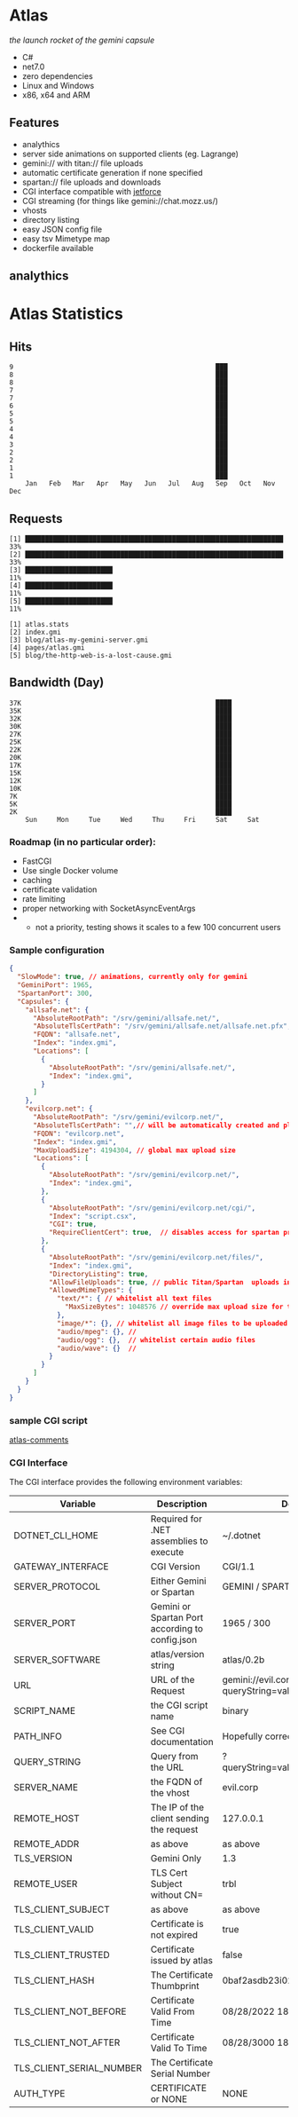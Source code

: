 # Atlas
*the launch rocket of the gemini capsule*

* C#
* net7.0
* zero dependencies
* Linux and Windows
* x86, x64 and ARM

## Features
* analythics
* server side animations on supported clients (eg. Lagrange)
* gemini:// with titan:// file uploads
* automatic certificate generation if none specified
* spartan:// file uploads and downloads
* CGI interface compatible with [jetforce](https://github.com/michael-lazar/jetforce) 
* CGI streaming (for things like gemini://chat.mozz.us/)
* vhosts
* directory listing
* easy JSON config file
* easy tsv Mimetype map
* dockerfile available

## analythics
# Atlas Statistics

## Hits

```
9	                                                ███                     
8	                                                ███                     
8	                                                ███                     
7	                                                ███                     
7	                                                ███                     
6	                                                ███                     
5	                                                ███                     
5	                                                ███                     
4	                                                ███                     
4	                                                ███                     
3	                                                ███                     
2	                                                ███                     
2	                                                ███                     
1	                                                ███                     
1	                                                ███                     
 	Jan   Feb   Mar   Apr   May   Jun   Jul   Aug   Sep   Oct   Nov   Dec   
```

## Requests

```
[1]	█████████████████████████████████████████████████████████████████	33%
[2]	█████████████████████████████████████████████████████████████████	33%
[3]	██████████████████████                                           	11%
[4]	██████████████████████                                           	11%
[5]	██████████████████████                                           	11%

[1]	atlas.stats
[2]	index.gmi
[3]	blog/atlas-my-gemini-server.gmi
[4]	pages/atlas.gmi
[5]	blog/the-http-web-is-a-lost-cause.gmi
```

## Bandwidth (Day)

```
37K	                                                ████            
35K	                                                ████            
32K	                                                ████            
30K	                                                ████            
27K	                                                ████            
25K	                                                ████            
22K	                                                ████            
20K	                                                ████            
17K	                                                ████            
15K	                                                ████            
12K	                                                ████            
10K	                                                ████            
7K	                                                ████            
5K	                                                ████            
2K	                                                ████            
 	Sun     Mon     Tue     Wed     Thu     Fri     Sat     Sat     
```


### Roadmap (in no particular order):

* FastCGI
* Use single Docker volume
* caching
* certificate validation
* rate limiting
* proper networking with SocketAsyncEventArgs
* * not a priority, testing shows it scales to a few 100 concurrent users

### Sample configuration
```json
{
  "SlowMode": true, // animations, currently only for gemini
  "GeminiPort": 1965,
  "SpartanPort": 300,
  "Capsules": {
    "allsafe.net": {
      "AbsoluteRootPath": "/srv/gemini/allsafe.net/",
      "AbsoluteTlsCertPath": "/srv/gemini/allsafe.net/allsafe.net.pfx",
      "FQDN": "allsafe.net",
      "Index": "index.gmi",
      "Locations": [
        {
          "AbsoluteRootPath": "/srv/gemini/allsafe.net/",
          "Index": "index.gmi",
        }
      ]
    },
    "evilcorp.net": {
      "AbsoluteRootPath": "/srv/gemini/evilcorp.net/",
      "AbsoluteTlsCertPath": "",// will be automatically created and placed at AbsoluteRootPath/FQDN.pfx
      "FQDN": "evilcorp.net",
      "Index": "index.gmi",
      "MaxUploadSize": 4194304, // global max upload size
      "Locations": [
        {
          "AbsoluteRootPath": "/srv/gemini/evilcorp.net/",
          "Index": "index.gmi",
        },
        {
          "AbsoluteRootPath": "/srv/gemini/evilcorp.net/cgi/",
          "Index": "script.csx",
          "CGI": true,
          "RequireClientCert": true,  // disables access for spartan protocol due to lack of support
        },
        {
          "AbsoluteRootPath": "/srv/gemini/evilcorp.net/files/",
          "Index": "index.gmi",
          "DirectoryListing": true, 
          "AllowFileUploads": true, // public Titan/Spartan  uploads in this location
          "AllowedMimeTypes": {
            "text/*": { // whitelist all text files
              "MaxSizeBytes": 1048576 // override max upload size for text files
            },
            "image/*": {}, // whitelist all image files to be uploaded
            "audio/mpeg": {}, //
            "audio/ogg": {},  // whitelist certain audio files
            "audio/wave": {}  //
          }
        }
      ]
    }
  }
}
```

### sample CGI script

[atlas-comments](https://github.com/Alumniminium/atlas-comments)

### CGI Interface

The CGI interface provides the following environment variables:

| Variable | Description | Default |
|---|---|---|
| DOTNET_CLI_HOME | Required for .NET assemblies to execute | ~/.dotnet |
| GATEWAY_INTERFACE | CGI Version | CGI/1.1 |
| SERVER_PROTOCOL | Either Gemini or Spartan | GEMINI / SPARTAN |
| SERVER_PORT | Gemini or Spartan Port according to config.json | 1965 / 300 |
| SERVER_SOFTWARE | atlas/version string | atlas/0.2b |
| URL | URL of the Request | gemini://evil.corp/cgi/binary?queryString=value#fragment&token |
| SCRIPT_NAME | the CGI script name | binary |
| PATH_INFO | See CGI documentation | Hopefully correct |
| QUERY_STRING | Query from the URL | ?queryString=value#fragment&token |
| SERVER_NAME | the FQDN of the vhost | evil.corp |
| REMOTE_HOST | The IP of the client sending the request | 127.0.0.1 |
| REMOTE_ADDR | as above | as above |
| TLS_VERSION | Gemini Only | 1.3 |
| REMOTE_USER | TLS Cert Subject without CN= | trbl |
| TLS_CLIENT_SUBJECT | as above | as above |
| TLS_CLIENT_VALID | Certificate is not expired | true |
| TLS_CLIENT_TRUSTED | Certificate issued by atlas | false |
| TLS_CLIENT_HASH | The Certificate Thumbprint | 0baf2asdb23i02.. |
| TLS_CLIENT_NOT_BEFORE | Certificate Valid From Time | 08/28/2022 18:26:30 |
| TLS_CLIENT_NOT_AFTER | Certificate Valid To Time | 08/28/3000 18:26:30 |
| TLS_CLIENT_SERIAL_NUMBER | The Certificate Serial Number | |
| AUTH_TYPE | CERTIFICATE or NONE | NONE | 

